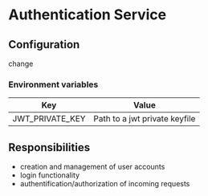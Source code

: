 # Authentication Service
## Configuration
change
### Environment variables
| Key             | Value                            |
|-----------------|----------------------------------|
| JWT_PRIVATE_KEY | Path to a jwt private keyfile    |


## Responsibilities

- creation and management of user accounts
- login functionality
- authentification/authorization of incoming requests
